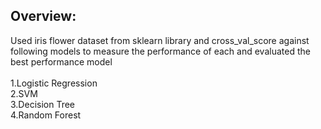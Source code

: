 ## Overview:
Used iris flower dataset from sklearn library and cross_val_score against following models to measure the performance of each
and evaluated the best performance model<br>
<br>
1.Logistic Regression<br>
2.SVM<br>
3.Decision Tree<br>
4.Random Forest<br>
